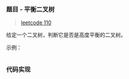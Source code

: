 ### 题目 - 平衡二叉树

> [leetcode 110](https://leetcode-cn.com/problems/balanced-binary-tree/)

给定一个二叉树，判断它是否是高度平衡的二叉树。

示例：

```js

```

### 代码实现

```js

```
